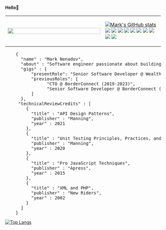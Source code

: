 #### Hello👋

<table><tr>
<td width="300">
<img src="https://marknenadov.com/_next/image?url=%2F_next%2Fstatic%2Fmedia%2Fmark-interests.dc29f803.webp&w=1080&q=75" style="width: 100%; height: auto" />

</td><td>

[![Mark's GitHub stats](https://github-readme-stats.vercel.app/api?username=marknenadov&card_width=800&rank_icon=percentile)](https://github-readme-stats.vercel.app/api?username=marknenadov&card_width=800)
<img src="https://img.shields.io/badge/Kotlin-0095D5?&style=for-the-badge&logo=kotlin&logoColor=white" />
<img src="https://img.shields.io/badge/Spring-6DB33F?style=for-the-badge&logo=spring&logoColor=white" />
<img src="https://img.shields.io/badge/TypeScript-007ACC?style=for-the-badge&logo=typescript&logoColor=white"  />
<img src="https://img.shields.io/badge/React-007ACC?style=for-the-badge&logo=react&logoColor=white"  />
<img src="https://img.shields.io/badge/Tailwind_CSS-38B2AC?style=for-the-badge&logo=tailwind-css&logoColor=white" />
<img src="https://img.shields.io/badge/Ruby-CC342D?style=for-the-badge&logo=ruby&logoColor=white" />
<img src="https://img.shields.io/badge/Python-FFD43B?style=for-the-badge&logo=python&logoColor=blue" />
<img src="https://img.shields.io/badge/GraphQl-E10098?style=for-the-badge&logo=graphql&logoColor=white" />
<img src="https://img.shields.io/badge/PostgreSQL-316192?style=for-the-badge&logo=postgresql&logoColor=white" />
<img src="https://img.shields.io/badge/IntelliJ_IDEA-000000.svg?style=for-the-badge&logo=intellij-idea&logoColor=white" />

</td>
</tr></table>

<pre>
    {
      "name" : "Mark Nenadov",
      "about" : "Software engineer passionate about building software and growing teams",
      "gigs" : {
          "presentRole": "Senior Software Developer @ Wealthsimple (2023-Present)", 
          "previousRoles": [
                "CTO @ BorderConnect (2019-2023)",
                "Senior Software Developer @ BorderConnect (2011-2019)"
          ]
      },
     "technicalReviewCredits" : [
        {
          "title" : "API Design Patterns",
          "publisher" : "Manning",
          "year" : 2021
        },
        {
          "title" : "Unit Testing Principles, Practices, and Patterns",
          "publisher" : "Manning",
          "year" : 2020
        },
        {
          "title" : "Pro JavaScript Techniques",
          "publisher" : "Apress",
          "year" : 2015
        },
        {
          "title" : "XML and PHP",
          "publisher" : "New Riders",
          "year" : 2002
        }
      ]
    }
</pre>




[![Top Langs](https://github-readme-stats.vercel.app/api/top-langs/?username=marknenadov)](https://github.com/anuraghazra/github-readme-stats)
